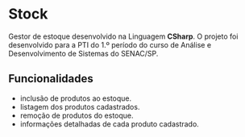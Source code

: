 # Stock

Gestor de estoque desenvolvido na Linguagem **CSharp**. 
O projeto foi desenvolvido para a PTI do 1.º período do curso de Análise e Desenvolvimento de Sistemas do SENAC/SP.

## Funcionalidades

  - inclusão de produtos ao estoque.
  - listagem dos produtos cadastrados.
  - remoção de produtos do estoque.
  - informações detalhadas de cada produto cadastrado.
